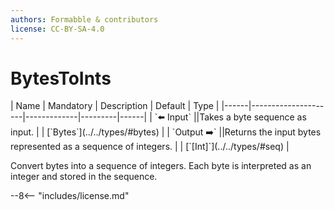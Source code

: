 ```yaml
---
authors: Formabble & contributors
license: CC-BY-SA-4.0
---
```



# BytesToInts

<div class="sh-parameters" markdown="1">
| Name | Mandatory | Description | Default | Type |
|------|---------------------|-------------|---------|------|
| `⬅️ Input` ||Takes a byte sequence as input. | | [`Bytes`](../../types/#bytes) |
| `Output ➡️` ||Returns the input bytes represented as a sequence of integers. | | [`[Int]`](../../types/#seq) |

</div>

Convert bytes into a sequence of integers. Each byte is interpreted as an integer and stored in the sequence.

--8<-- "includes/license.md"


